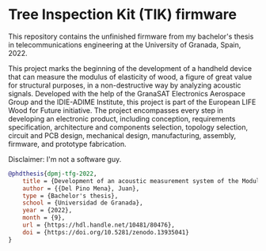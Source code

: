 # Tree Inspection Kit (TIK) firmware

This repository contains the unfinished firmware from my bachelor's thesis in telecommunications engineering at the University of Granada, Spain, 2022.

This project marks the beginning of the development of a handheld device that can measure the modulus of elasticity of wood, a figure of great value for structural purposes, in a non-destructive way by analyzing acoustic signals. Developed with the help of the GranaSAT Electronics Aerospace Group and the IDIE-ADIME Institute, this project is part of the European LIFE Wood for Future initiative. The project encompasses every step in developing an electronic product, including conception, requirements specification, architecture and components selection, topology selection, circuit and PCB design, mechanical design, manufacturing, assembly, firmware, and prototype fabrication. 

Disclaimer: I'm not a software guy.

```bibtex
@phdthesis{dpmj-tfg-2022,
    title = {Development of an acoustic measurement system of the Modulus of Elasticity in trees, logs and boards},
    author = {{Del Pino Mena}, Juan},
    type = {Bachelor's thesis},
    school = {Universidad de Granada},
    year = {2022},
    month = {9},
    url = {https://hdl.handle.net/10481/80476},
    doi = {https://doi.org/10.5281/zenodo.13935041}
}
```
